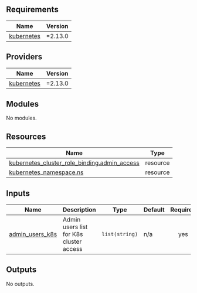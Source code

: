 ## Requirements

| Name | Version |
|------|---------|
| <a name="requirement_kubernetes"></a> [kubernetes](#requirement\_kubernetes) | =2.13.0 |

## Providers

| Name | Version |
|------|---------|
| <a name="provider_kubernetes"></a> [kubernetes](#provider\_kubernetes) | =2.13.0 |

## Modules

No modules.

## Resources

| Name | Type |
|------|------|
| [kubernetes_cluster_role_binding.admin_access](https://registry.terraform.io/providers/hashicorp/kubernetes/2.3.1/docs/resources/cluster_role_binding) | resource |
| [kubernetes_namespace.ns](https://registry.terraform.io/providers/hashicorp/kubernetes/2.3.1/docs/resources/namespace) | resource |

## Inputs

| Name | Description | Type | Default | Required |
|------|-------------|------|---------|:--------:|
| <a name="input_admin_users_k8s"></a> [admin\_users\_k8s](#input\_admin\_users\_k8s) | Admin users list for K8s cluster access | `list(string)` | n/a | yes |

## Outputs

No outputs.
